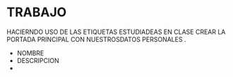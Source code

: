 # TRABAJO
HACIERNDO USO DE LAS ETIQUETAS  ESTUDIADEAS EN CLASE CREAR LA PORTADA PRINCIPAL CON NUESTROSDATOS PERSONALES .
- NOMBRE
- DESCRIPCION
-  